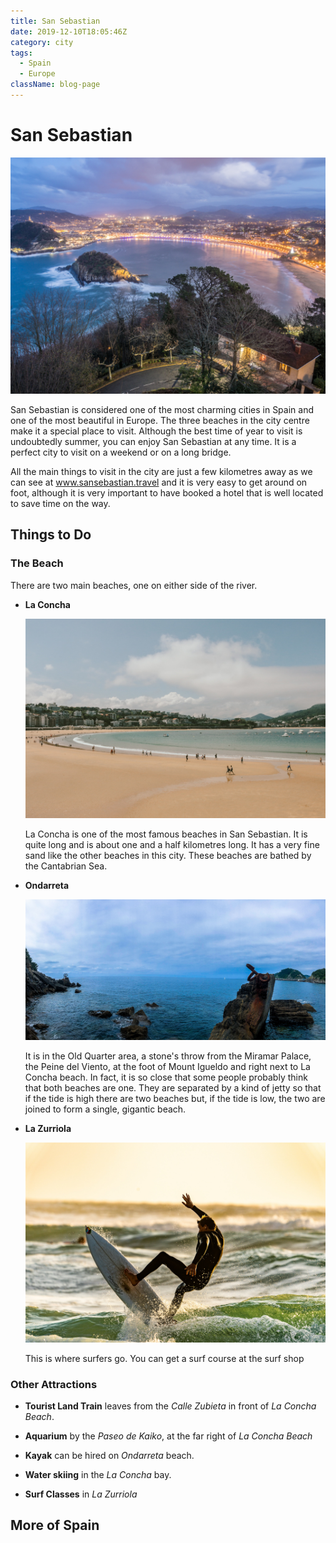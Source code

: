 ```yaml
---
title: San Sebastian
date: 2019-12-10T18:05:46Z
category: city
tags:
  - Spain
  - Europe
className: blog-page
---
```


<StartWishToGo/>

# San Sebastian <WishWidget	country="ES" city="San Sebastian"	picture="https://wish-to-go.com/images/for-wish-to-go/travel/spain/la-concha-from-igueldo-san-sebastian-spain-raul-cacho-oses-wxem-o1RMWs-unsplash.jpg"/>

![San Sebastian - Photo by Raul Cacho Oses on Unsplash](../../../images/travel/spain/la-concha-from-igueldo-san-sebastian-spain-raul-cacho-oses-wxem-o1RMWs-unsplash.jpg)

San Sebastian is considered one of the most charming cities in Spain and one of the most beautiful in Europe. The three beaches in the city centre make it a special place to visit. Although the best time of year to visit is undoubtedly summer, you can enjoy San Sebastian at any time. It is a perfect city to visit on a weekend or on a long bridge.

All the main things to visit in the city are just a few kilometres away as we can see at www.sansebastian.travel and it is very easy to get around on foot, although it is very important to have booked a hotel that is well located to save time on the way.

## Things to Do

### The Beach

There are two main beaches, one on either side of the river.

- **La Concha**	<WishWidget	country="ES" city="San Sebastian"	activity="La Concha" picture="https://wish-to-go.com/images/for-wish-to-go/travel/spain/la-concha-donostia-kylie-paz-P8YcW1vvjpE-unsplash.jpg"/>

  ![La Playa de la Concha - Photo by Kylie Paz](../../../images/travel/spain/la-concha-donostia-kylie-paz-P8YcW1vvjpE-unsplash.jpg)

  La Concha is one of the most famous beaches in San Sebastian. It is quite long and is about one and a half kilometres long. It has a very fine sand like the other beaches in this city. These beaches are bathed by the Cantabrian Sea.

- **Ondarreta** <WishWidget	country="ES" city="San Sebastian"	activity="Ondarreta" picture="https://wish-to-go.com/images/for-wish-to-go/travel/spain/peine-de-los-vientos-san-sebastian-spain-harrison-fitts-uN5bIDjA2Lg-unsplash.jpg"/> 

  ![Peine de los Vientos - Photo by Harrison Fitts](../../../images/travel/spain/peine-de-los-vientos-san-sebastian-spain-harrison-fitts-uN5bIDjA2Lg-unsplash.jpg)

  It is in the Old Quarter area, a stone's throw from the Miramar Palace, the Peine del Viento, at the foot of Mount Igueldo and right next to La Concha beach. In fact, it is so close that some people probably think that both beaches are one. They are separated by a kind of jetty so that if the tide is high there are two beaches but, if the tide is low, the two are joined to form a single, gigantic beach.

- **La Zurriola** <WishWidget	country="ES" city="San Sebastian"	activity="La Zurriola" picture="https://wish-to-go.com/images/for-wish-to-go/travel/spain/surfer-guy-kawasaki-iij-QvyRAnM-unsplash.jpg"/>

  ![Surfing at Zurriola Beach - Photo by Kawasaki Iij](../../../images/travel/spain/surfer-guy-kawasaki-iij-QvyRAnM-unsplash.jpg)

  This is where surfers go. You can get a surf course at the surf shop <WishWidget	country="ES" city="San Sebastian"	activity="Surfing"></WishWidget>

### Other Attractions

  - **Tourist Land Train** <WishWidget	country="ES" city="San Sebastian"	activity="Tourist Land Train"></WishWidget>leaves from the *Calle Zubieta* in front of *La Concha Beach*.

  - **Aquarium** <WishWidget	country="ES" city="San Sebastian"	activity="Aquarium"></WishWidget>by the *Paseo de Kaiko*, at the far right of *La Concha Beach*

  - **Kayak** <WishWidget	country="ES" city="San Sebastian"	activity="Kayak"></WishWidget>can be hired on *Ondarreta* beach.

  - **Water skiing** <WishWidget country="ES" city="San Sebastian" activity="Water skiing"></WishWidget>in the *La Concha* bay.

  - **Surf Classes** <WishWidget	country="ES" city="San Sebastian"	activity="Puka Surf Eskola"></WishWidget>in *La Zurriola*


## More of Spain

<CustomCategoryEntries className="blog-entry-card more-of" category="city" tags="Spain"/>